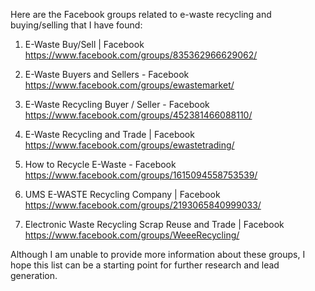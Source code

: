 Here are the Facebook groups related to e-waste recycling and buying/selling that I have found:

1. E-Waste Buy/Sell | Facebook
   <https://www.facebook.com/groups/835362966629062/>

2. E-Waste Buyers and Sellers - Facebook
   <https://www.facebook.com/groups/ewastemarket/>

3. E-Waste Recycling Buyer / Seller - Facebook
   <https://www.facebook.com/groups/452381466088110/>

4. E-Waste Recycling and Trade | Facebook
   <https://www.facebook.com/groups/ewastetrading/>

5. How to Recycle E-Waste - Facebook
   <https://www.facebook.com/groups/1615094558753539/>

6. UMS E-WASTE Recycling Company | Facebook
   <https://www.facebook.com/groups/2193065840999033/>

7. Electronic Waste Recycling Scrap Reuse and Trade | Facebook
   <https://www.facebook.com/groups/WeeeRecycling/>

Although I am unable to provide more information about these groups, I hope this list can be a starting point for further research and lead generation.